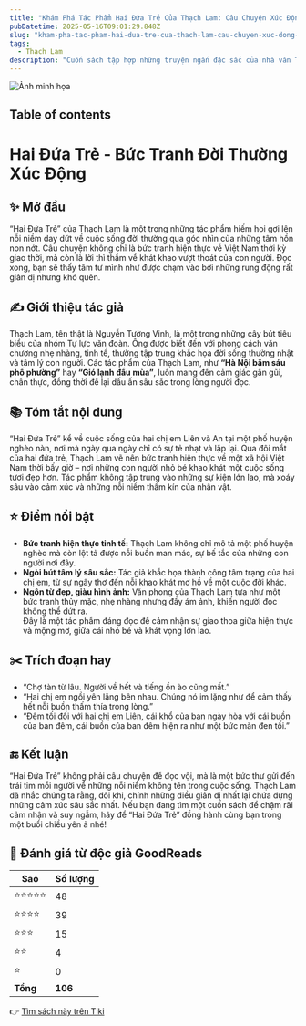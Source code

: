 ```yaml
---
title: "Khám Phá Tác Phẩm Hai Đứa Trẻ Của Thạch Lam: Câu Chuyện Xúc Động Về Tuổi Thơ"
pubDatetime: 2025-05-16T09:01:29.848Z
slug: "kham-pha-tac-pham-hai-dua-tre-cua-thach-lam-cau-chuyen-xuc-dong-ve-tuoi-tho"
tags:
  - Thạch Lam
description: "Cuốn sách tập hợp những truyện ngắn đặc sắc của nhà văn Thạch Lam: Nắng trong vườn, Gió lạnh đầu..."
---
```


![Ảnh minh họa](https://images-na.ssl-images-amazon.com/images/S/compressed.photo.goodreads.com/books/1605960703i/55974838.jpg) 

 ## Table of contents 

 # Hai Đứa Trẻ - Bức Tranh Đời Thường Xúc Động

## ✨ Mở đầu  
“Hai Đứa Trẻ” của Thạch Lam là một trong những tác phẩm hiếm hoi gợi lên nỗi niềm day dứt về cuộc sống đời thường qua góc nhìn của những tâm hồn non nớt. Câu chuyện không chỉ là bức tranh hiện thực về Việt Nam thời kỳ giao thời, mà còn là lời thì thầm về khát khao vượt thoát của con người. Đọc xong, bạn sẽ thấy tâm tư mình như được chạm vào bởi những rung động rất giản dị nhưng khó quên.

## ✍️ Giới thiệu tác giả  
Thạch Lam, tên thật là Nguyễn Tường Vinh, là một trong những cây bút tiêu biểu của nhóm Tự lực văn đoàn. Ông được biết đến với phong cách văn chương nhẹ nhàng, tinh tế, thường tập trung khắc họa đời sống thường nhật và tâm lý con người. Các tác phẩm của Thạch Lam, như **“Hà Nội băm sáu phố phường”** hay **“Gió lạnh đầu mùa”**, luôn mang đến cảm giác gần gũi, chân thực, đồng thời để lại dấu ấn sâu sắc trong lòng người đọc.

## 📚 Tóm tắt nội dung  
“Hai Đứa Trẻ” kể về cuộc sống của hai chị em Liên và An tại một phố huyện nghèo nàn, nơi mà ngày qua ngày chỉ có sự tẻ nhạt và lặp lại. Qua đôi mắt của hai đứa trẻ, Thạch Lam vẽ nên bức tranh hiện thực về một xã hội Việt Nam thời bấy giờ – nơi những con người nhỏ bé khao khát một cuộc sống tươi đẹp hơn. Tác phẩm không tập trung vào những sự kiện lớn lao, mà xoáy sâu vào cảm xúc và những nỗi niềm thầm kín của nhân vật.

## ⭐ Điểm nổi bật  
- **Bức tranh hiện thực tinh tế:** Thạch Lam không chỉ mô tả một phố huyện nghèo mà còn lột tả được nỗi buồn man mác, sự bế tắc của những con người nơi đây.  
- **Ngòi bút tâm lý sâu sắc:** Tác giả khắc họa thành công tâm trạng của hai chị em, từ sự ngây thơ đến nỗi khao khát mơ hồ về một cuộc đời khác.  
- **Ngôn từ đẹp, giàu hình ảnh:** Văn phong của Thạch Lam tựa như một bức tranh thủy mặc, nhẹ nhàng nhưng đầy ám ảnh, khiến người đọc không thể dứt ra.  
Đây là một tác phẩm đáng đọc để cảm nhận sự giao thoa giữa hiện thực và mộng mơ, giữa cái nhỏ bé và khát vọng lớn lao.

## ✂️ Trích đoạn hay  
- “Chợ tàn từ lâu. Người về hết và tiếng ồn ào cũng mất.”  
- “Hai chị em ngồi yên lặng bên nhau. Chúng nó im lặng như để cảm thấy hết nỗi buồn thấm thía trong lòng.”  
- “Đêm tối đối với hai chị em Liên, cái khổ của ban ngày hòa với cái buồn của ban đêm, cái buồn của ban đêm hiện ra như một bức màn đen tối.”

## 🔚 Kết luận  
“Hai Đứa Trẻ” không phải câu chuyện để đọc vội, mà là một bức thư gửi đến trái tim mỗi người về những nỗi niềm không tên trong cuộc sống. Thạch Lam đã nhắc chúng ta rằng, đôi khi, chính những điều giản dị nhất lại chứa đựng những cảm xúc sâu sắc nhất. Nếu bạn đang tìm một cuốn sách để chậm rãi cảm nhận và suy ngẫm, hãy để “Hai Đứa Trẻ” đồng hành cùng bạn trong một buổi chiều yên ả nhé!


## 💖 Đánh giá từ độc giả GoodReads

| Sao    | Số lượng |
|--------|----------|
| ⭐⭐⭐⭐⭐ | 48 |
| ⭐⭐⭐⭐ | 39 |
| ⭐⭐⭐ | 15 |
| ⭐⭐ | 4 |
| ⭐ | 0 |
| **Tổng** | **106** |


👉 [Tìm sách này trên Tiki](https://tiki.vn/search?q=Hai%20%C4%90%E1%BB%A9a%20Tr%E1%BA%BB)